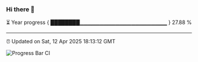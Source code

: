 ### Hi there 👋

⏳ Year progress { ████████▁▁▁▁▁▁▁▁▁▁▁▁▁▁▁▁▁▁▁▁▁▁ } 27.88 %

---

⏰ Updated on Sat, 12 Apr 2025 18:13:12 GMT

![Progress Bar CI](https://github.com/Shyam-Makwana/GitHub-Actions-Demo/workflows/Progress%20Bar%20CI/badge.svg)
